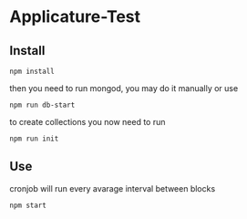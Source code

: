 # Applicature-Test

## Install

```
npm install
```

then you need to run mongod, you may do it manually or use

```
npm run db-start
```

to create collections you now need to run

```
npm run init
```

## Use

cronjob will run every avarage interval between blocks

```
npm start
```
